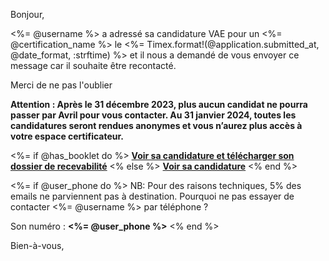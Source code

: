 [SUJET]: # (<%= @username %> est sans nouvelle de votre part pour sa candidature VAE)

Bonjour,

<%= @username %> a adressé sa candidature VAE pour un <%= @certification_name %> 
le <%= Timex.format!(@application.submitted_at, @date_format, :strftime) %> 
et il nous a demandé de vous envoyer ce message car il souhaite être recontacté.

Merci de ne pas l'oublier 

**Attention : Après le 31 décembre 2023, plus aucun candidat ne pourra passer par Avril pour vous 
contacter. Au 31 janvier 2024, toutes les candidatures seront rendues anonymes et vous n’aurez 
plus accès à votre espace certificateur.**

<%= if @has_booklet do %>
**[Voir sa candidature et télécharger son dossier de recevabilité](<%= @url %>)**
<% else %>
**[Voir sa candidature](<%= @url %>)**
<% end %>

<%= if @user_phone do %>
NB: Pour des raisons techniques, 5% des emails ne parviennent pas à destination. Pourquoi ne pas essayer de contacter <%= @username %> par téléphone ? 

Son numéro : **<%= @user_phone %>**
<% end %>

Bien-à-vous,